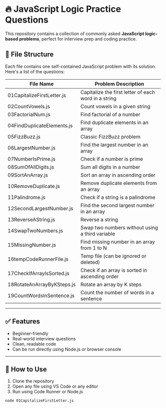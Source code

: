 # 🔥 JavaScript Logic Practice Questions

This repository contains a collection of commonly asked **JavaScript logic-based problems**, perfect for interview prep and coding practice.

## 📁 File Structure

Each file contains one self-contained JavaScript problem with its solution. Here's a list of the questions:

| File Name                        | Problem Description                                   |
|----------------------------------|--------------------------------------------------------|
| 01CapitalizeFirstLetter.js       | Capitalize the first letter of each word in a string  |
| 02CountVowels.js                 | Count vowels in a given string                        |
| 03FactorialNum.js                | Find factorial of a number                            |
| 04FindDuplicateElements.js       | Find duplicate elements in an array                   |
| 05FizzBuzz.js                    | Classic FizzBuzz problem                              |
| 06LargestNumber.js               | Find the largest number in an array                   |
| 07NumberIsPrime.js               | Check if a number is prime                            |
| 08SumOfAllDigits.js              | Sum all digits in a number                            |
| 09SortAnArray.js                 | Sort an array in ascending order                      |
| 10RemoveDuplicate.js             | Remove duplicate elements from an array               |
| 11Palindrome.js                  | Check if a string is a palindrome                     |
| 12SecondLargestNumber.js         | Find the second largest number in an array            |
| 13ReverseAString.js              | Reverse a string                                      |
| 14SwapTwoNumbers.js              | Swap two numbers without using a third variable       |
| 15MissingNumber.js               | Find missing number in an array from 1 to N           |
| 16tempCodeRunnerFile.js          | Temp file (can be ignored or deleted)                 |
| 17CheckIfArrayIsSorted.js        | Check if an array is sorted in ascending order        |
| 18RotateAnArrayByKSteps.js       | Rotate an array by K steps                            |
| 19CountWordsInSentence.js        | Count the number of words in a sentence               |

---

## ✅ Features

- Beginner-friendly
- Real-world interview questions
- Clean, readable code
- Can be run directly using Node.js or browser console

---

## 🚀 How to Use

1. Clone the repository
2. Open any file using VS Code or any editor
3. Run using Code Runner or Node.js

```bash
node 01CapitalizeFirstLetter.js
